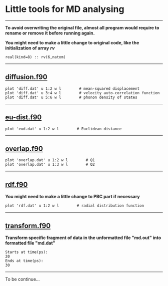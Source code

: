 # Little tools for MD analysing
---
**To avoid overwriting the original file, almost all program would require to rename or remove it before running again.**

**You might need to make a little change to original code, like the initialization of array** ***rv***
```
real(kind=8) :: rv(6,natom)
```

---
## [diffusion.f90](https://github.com/OddAbo/MD-tools/blob/master/diffusion.f90)
```
plot 'diff.dat' u 1:2 w l        # mean-squared displacement
plot 'diff.dat' u 3:4 w l        # velocity auto-correlation function
plot 'diff.dat' u 5:6 w l        # phonon density of states
```

---
## [eu-dist.f90](https://github.com/OddAbo/MD-tools/blob/master/eu-dist.f90)
```
plot 'eud.dat' u 1:2 w l        # Euclidean distance
```

---
## [overlap.f90](https://github.com/OddAbo/MD-tools/blob/master/overlap.f90)
```
plot 'overlap.dat' u 1:2 w l        # Q1
plot 'overlap.dat' u 1:3 w l        # Q2
```

---
## [rdf.f90](https://github.com/OddAbo/MD-tools/blob/master/rdf.f90)

**You might need to make a little change to PBC part if necessary**
```
plot 'rdf.dat' u 1:2 w l        # radial distribution function
```

---
## [transform.f90](https://github.com/OddAbo/MD-tools/blob/master/transform.f90)

**Transform specific fragment of data in the unformatted file "md.out" into formatted file "md.dat"**
```
Starts at time(ps):
20
Ends at time(ps):
30
```

---
To be continue...